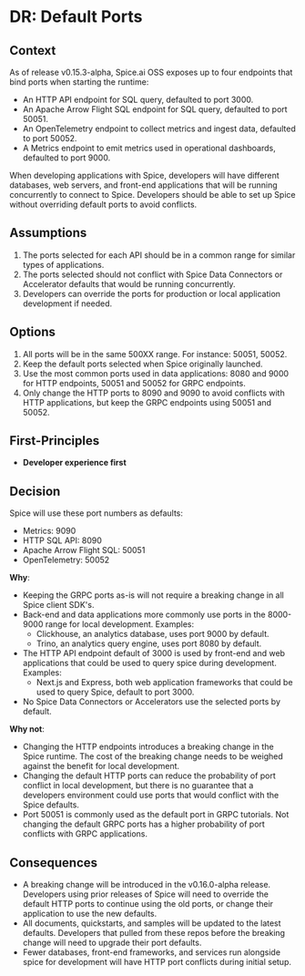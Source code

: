 # DR: Default Ports

## Context

As of release v0.15.3-alpha, Spice.ai OSS exposes up to four endpoints that bind ports when starting the runtime:

- An HTTP API endpoint for SQL query, defaulted to port 3000.
- An Apache Arrow Flight SQL endpoint for SQL query, defaulted to port 50051.
- An OpenTelemetry endpoint to collect metrics and ingest data, defaulted to port 50052.
- A Metrics endpoint to emit metrics used in operational dashboards, defaulted to port 9000.

When developing applications with Spice, developers will have different databases, web servers, and front-end applications that will be running concurrently to connect to Spice.  Developers should be able to set up Spice without overriding default ports to avoid conflicts.

## Assumptions

1. The ports selected for each API should be in a common range for similar types of applications.
2. The ports selected should not conflict with Spice Data Connectors or Accelerator defaults that would be running concurrently.
3. Developers can override the ports for production or local application development if needed.

## Options

1. All ports will be in the same 500XX range. For instance: 50051, 50052.
2. Keep the default ports selected when Spice originally launched.
3. Use the most common ports used in data applications: 8080 and 9000 for HTTP endpoints, 50051 and 50052 for GRPC endpoints.
4. Only change the HTTP ports to 8090 and 9090 to avoid conflicts with HTTP applications, but keep the GRPC endpoints using 50051 and 50052.

## First-Principles

- **Developer experience first**

## Decision

Spice will use these port numbers as defaults:

- Metrics: 9090
- HTTP SQL API: 8090
- Apache Arrow Flight SQL: 50051
- OpenTelemetry: 50052

**Why**:

- Keeping the GRPC ports as-is will not require a breaking change in all Spice client SDK's.
- Back-end and data applications more commonly use ports in the 8000-9000 range for local development.  Examples:
  - Clickhouse, an analytics database, uses port 9000 by default.  
  - Trino, an analytics query engine, uses port 8080 by default.
- The HTTP API endpoint default of 3000 is used by front-end and web applications that could be used to query spice during development. Examples:
  - Next.js and Express, both web application frameworks that could be used to query Spice, default to port 3000.
- No Spice Data Connectors or Accelerators use the selected ports by default.

**Why not**:

- Changing the HTTP endpoints introduces a breaking change in the Spice runtime. The cost of the breaking change needs to be weighed against the benefit for local development.
- Changing the default HTTP ports can reduce the probability of port conflict in local development, but there is no guarantee that a developers environment could use ports that would conflict with the Spice defaults.
- Port 50051 is commonly used as the default port in GRPC tutorials. Not changing the default GRPC ports has a higher probability of port conflicts with GRPC applications.

## Consequences

- A breaking change will be introduced in the v0.16.0-alpha release.  Developers using prior releases of Spice will need to override the default HTTP ports to continue using the old ports, or change their application to use the new defaults.
- All documents, quickstarts, and samples will be updated to the latest defaults.  Developers that pulled from these repos before the breaking change will need to upgrade their port defaults.
- Fewer databases, front-end frameworks, and services run alongside spice for development will have HTTP port conflicts during initial setup.
